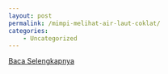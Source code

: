 ```yaml
---
layout: post
permalink: /mimpi-melihat-air-laut-coklat/
categories:
    - Uncategorized
---
```


[Baca Selengkapnya](/02)